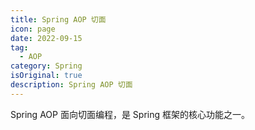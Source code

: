 ```yaml
---
title: Spring AOP 切面
icon: page 
date: 2022-09-15
tag:
  - AOP
category: Spring
isOriginal: true
description: Spring AOP 切面
---
```


Spring AOP 面向切面编程，是 Spring 框架的核心功能之一。
<!-- more -->

